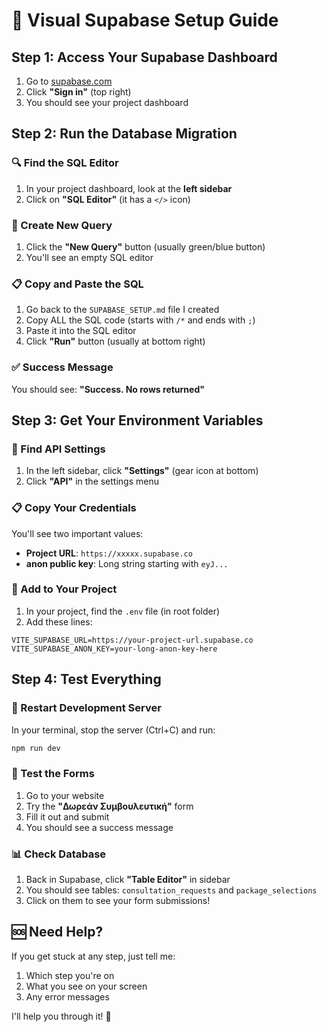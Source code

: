 # 🎯 Visual Supabase Setup Guide

## Step 1: Access Your Supabase Dashboard
1. Go to [supabase.com](https://supabase.com)
2. Click **"Sign in"** (top right)
3. You should see your project dashboard

## Step 2: Run the Database Migration

### 🔍 Find the SQL Editor
1. In your project dashboard, look at the **left sidebar**
2. Click on **"SQL Editor"** (it has a `</>` icon)

### 📝 Create New Query
1. Click the **"New Query"** button (usually green/blue button)
2. You'll see an empty SQL editor

### 📋 Copy and Paste the SQL
1. Go back to the `SUPABASE_SETUP.md` file I created
2. Copy ALL the SQL code (starts with `/*` and ends with `;`)
3. Paste it into the SQL editor
4. Click **"Run"** button (usually at bottom right)

### ✅ Success Message
You should see: **"Success. No rows returned"**

## Step 3: Get Your Environment Variables

### 🔧 Find API Settings
1. In the left sidebar, click **"Settings"** (gear icon at bottom)
2. Click **"API"** in the settings menu

### 📋 Copy Your Credentials
You'll see two important values:
- **Project URL**: `https://xxxxx.supabase.co`
- **anon public key**: Long string starting with `eyJ...`

### 💾 Add to Your Project
1. In your project, find the `.env` file (in root folder)
2. Add these lines:
```
VITE_SUPABASE_URL=https://your-project-url.supabase.co
VITE_SUPABASE_ANON_KEY=your-long-anon-key-here
```

## Step 4: Test Everything

### 🔄 Restart Development Server
In your terminal, stop the server (Ctrl+C) and run:
```bash
npm run dev
```

### 🧪 Test the Forms
1. Go to your website
2. Try the **"Δωρεάν Συμβουλευτική"** form
3. Fill it out and submit
4. You should see a success message

### 📊 Check Database
1. Back in Supabase, click **"Table Editor"** in sidebar
2. You should see tables: `consultation_requests` and `package_selections`
3. Click on them to see your form submissions!

## 🆘 Need Help?
If you get stuck at any step, just tell me:
1. Which step you're on
2. What you see on your screen
3. Any error messages

I'll help you through it! 🚀
